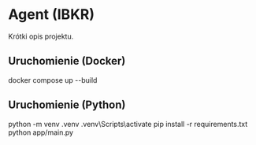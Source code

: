 ﻿# Agent (IBKR)
Krótki opis projektu.

## Uruchomienie (Docker)
docker compose up --build

## Uruchomienie (Python)
python -m venv .venv
.venv\Scripts\activate
pip install -r requirements.txt
python app/main.py
